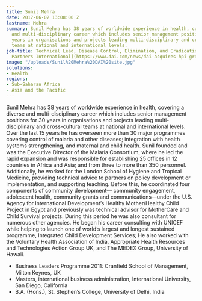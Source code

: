 ```yaml
---
title: Sunil Mehra
date: 2017-06-02 13:08:00 Z
lastname: Mehra
summary: Sunil Mehra has 38 years of worldwide experience in health, covering a diverse
  and multi-disciplinary career which includes senior management positions for 30
  years in organisations and projects leading multi-disciplinary and cross-cultural
  teams at national and international levels.
job-title: Technical Lead, Disease Control, Elimination, and Eradication, [Health
  Partners International](https://www.dai.com/news/dai-acquires-hpi-group-adds-expertise-in-global-health-womens-empowerment)
image: "/uploads/Sunil%20Mehra%20DAI%20site.jpg"
solutions:
- Health
regions:
- Sub-Saharan Africa
- Asia and the Pacific
---
```


Sunil Mehra has 38 years of worldwide experience in health, covering a diverse and multi-disciplinary career which includes senior management positions for 30 years in organisations and projects leading multi-disciplinary and cross-cultural teams at national and international levels. Over the last 15 years he has overseen more than 30 major programmes covering control of malaria and other diseases; integration with health systems strengthening, and maternal and child health. Sunil founded and was the Executive Director of the Malaria Consortium, where he led the rapid expansion and was responsible for establishing 25 offices in 12 countries in Africa and Asia; and from three to more than 350 personnel. Additionally, he worked for the London School of Hygiene and Tropical Medicine, providing technical advice to partners on policy development or implementation, and supporting teaching. Before this, he coordinated four components of community development— community engagement, adolescent health, community grants and communications—under the U.S. Agency for International Development’s Healthy Mother/Healthy Child Project in Egypt and previously was technical advisor for MotherCare and Child Survival projects. During this period he was also consultant for numerous other agencies. He began his career consulting with UNICEF while helping to launch one of world’s largest and longest sustained programme, Integrated Child Development Services; He also worked with the Voluntary Health Association of India, Appropriate Health Resources and Technologies Action Group UK, and The MEDEX Group, University of Hawaii.

* Business Leaders Programme 2011: Cranfield School of Management, Milton Keynes, UK
* Masters, international business administration, International University, San Diego, California
* B.A. (Hons.), St. Stephen’s College, University of Delhi, India